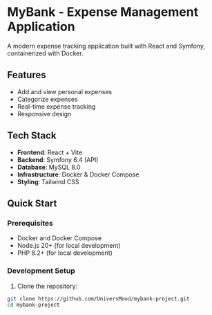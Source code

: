 # MyBank - Expense Management Application

A modern expense tracking application built with React and Symfony, containerized with Docker.

## Features

- Add and view personal expenses
- Categorize expenses
- Real-time expense tracking
- Responsive design

## Tech Stack

- **Frontend**: React + Vite
- **Backend**: Symfony 6.4 (API)
- **Database**: MySQL 8.0
- **Infrastructure**: Docker & Docker Compose
- **Styling**: Tailwind CSS

## Quick Start

### Prerequisites
- Docker and Docker Compose
- Node.js 20+ (for local development)
- PHP 8.2+ (for local development)

### Development Setup

1. Clone the repository:
```bash
git clone https://github.com/UniversMood/mybank-project.git
cd mybank-project